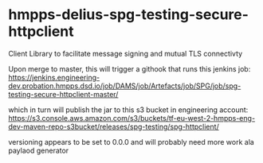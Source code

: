 # hmpps-delius-spg-testing-secure-httpclient
Client Library to facilitate message signing and mutual TLS connectivty

Upon merge to master, this will trigger a githook that runs this jenkins job:
https://jenkins.engineering-dev.probation.hmpps.dsd.io/job/DAMS/job/Artefacts/job/SPG/job/spg-testing-secure-httpclient-master/

which in turn will publish the jar to this s3 bucket in engineering account:
https://s3.console.aws.amazon.com/s3/buckets/tf-eu-west-2-hmpps-eng-dev-maven-repo-s3bucket/releases/spg-testing/spg-httpclient/

versioning appears to be set to 0.0.0 and will probably need more work ala paylaod generator